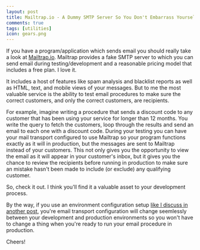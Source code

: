 ```yaml
---
layout: post
title: Mailtrap.io - A Dummy SMTP Server So You Don't Embarrass Yourself
comments: true
tags: [utilities]
icon: gears.png
---
```


If you have a program/application which sends email you should really take a look at [Mailtrap.io](https://mailtrap.io/). Mailtrap provides a fake SMTP server to which you can send email during testing/development and a reasonable pricing model that includes a free plan. I love it.

It includes a host of features like spam analysis and blacklist reports as well as HTML, text, and mobile views of your messages. But to me the most valuable service is the ability to test email procedures to make sure the correct customers, and only the correct customers, are recipients.

For example, imagine writing a procedure that sends a discount code to any customer that has been using your service for longer than 12 months. You write the query to fetch the customers, loop through the results and send an email to each one with a discount code. During your testing you can have your mail transport configured to use Mailtrap so your program functions exactly as it will in production, but the messages are sent to Mailtrap instead of your customers. This not only gives you the opportunity to view the email as it will appear in your customer's inbox, but it gives you the chance to review the recipients before running in production to make sure an mistake hasn't been made to include (or exclude) any qualifying customer.

So, check it out. I think you'll find it a valuable asset to your development process.

By the way, if you use an environment configuration setup [like I discuss in another post](https://blog.stvmlbrn.com//2018/01/13/maintain-multiple-configurations-and-secrets-in-node-apps.html), you're email transport configuration will change seemlessly between your development and production environments so you won't have to change a thing when you're ready to run your email procedure in production.

Cheers!

